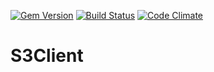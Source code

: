 [![Gem Version](https://badge.fury.io/rb/fde-s3_client.svg)](https://badge.fury.io/rb/fde-s3_client)
[![Build Status](https://travis-ci.org/fashion-data-exchange/s3_client.svg?branch=master)](https://travis-ci.org/fashion-data-exchange/s3_client)
[![Code Climate](https://codeclimate.com/github/fashion-data-exchange/s3_client/badges/gpa.svg)](https://codeclimate.com/github/fashion-data-exchange/s3_client)

# S3Client

